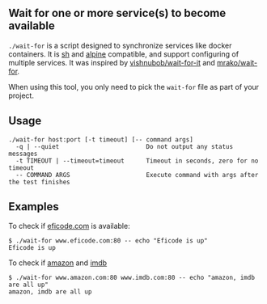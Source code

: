 ## Wait for one or more service(s) to become available

`./wait-for` is a script designed to synchronize services like docker containers. It is [sh](https://en.wikipedia.org/wiki/Bourne_shell) and [alpine](https://alpinelinux.org/) compatible, and support configuring of multiple services. It was inspired by [vishnubob/wait-for-it](https://github.com/vishnubob/wait-for-it) and [mrako/wait-for](https://github.com/mrako/wait-for).

When using this tool, you only need to pick the `wait-for` file as part of your project.

## Usage

```
./wait-for host:port [-t timeout] [-- command args]
  -q | --quiet                        Do not output any status messages
  -t TIMEOUT | --timeout=timeout      Timeout in seconds, zero for no timeout
  -- COMMAND ARGS                     Execute command with args after the test finishes
```

## Examples

To check if [eficode.com](https://eficode.com) is available:

```
$ ./wait-for www.eficode.com:80 -- echo "Eficode is up"
Eficode is up
```

To check if [amazon](https://www.amazon.com) and [imdb](https://www.imdb.com)

```
$ ./wait-for www.amazon.com:80 www.imdb.com:80 -- echo "amazon, imdb are all up"
amazon, imdb are all up
```
